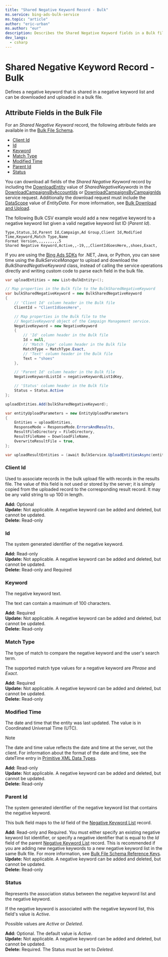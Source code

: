 ```yaml
---
title: "Shared Negative Keyword Record - Bulk"
ms.service: bing-ads-bulk-service
ms.topic: "article"
author: "eric-urban"
ms.author: "eur"
description: Describes the Shared Negative Keyword fields in a Bulk file.
dev_langs:
  - csharp
---
```

# Shared Negative Keyword Record - Bulk
Defines a negative keyword that is shared in a negative keyword list and can be downloaded and uploaded in a bulk file.

## <a name="entitydata"></a>Attribute Fields in the Bulk File
For an *Shared Negative Keyword* record, the following attribute fields are available in the [Bulk File Schema](../bulk-service/bulk-file-schema.md). 

- [Client Id](#clientid)
- [Id](#id)
- [Keyword](#keyword)
- [Match Type](#matchtype)
- [Modified Time](#modifiedtime)
- [Parent Id](#parentid)
- [Status](#status)

You can download all fields of the *Shared Negative Keyword* record by including the [DownloadEntity](../bulk-service/downloadentity.md) value of *SharedNegativeKeywords* in the [DownloadCampaignsByAccountIds](../bulk-service/downloadcampaignsbyaccountids.md) or [DownloadCampaignsByCampaignIds](../bulk-service/downloadcampaignsbycampaignids.md) service request. Additionally the download request must include the [DataScope](../bulk-service/datascope.md) value of *EntityData*. For more information, see [Bulk Download and Upload](~/guides/bulk-download-upload.md).

The following Bulk CSV example would add a new negative keyword to a negative keyword list given a valid negative keyword list ID (*Parent Id*). 

```csv
Type,Status,Id,Parent Id,Campaign,Ad Group,Client Id,Modified Time,Keyword,Match Type,Name
Format Version,,,,,,,,,,5
Shared Negative Keyword,Active,,-19,,,ClientIdGoesHere,,shoes,Exact,
```

If you are using the [Bing Ads SDKs](~/guides/client-libraries.md) for .NET, Java, or Python, you can save time using the *BulkServiceManager* to upload and download the *BulkSharedNegativeKeyword* class, instead of calling the service operations directly and writing custom code to parse each field in the bulk file. 


```csharp
var uploadEntities = new List<BulkEntity>();

// Map properties in the Bulk file to the BulkSharedNegativeKeyword
var bulkSharedNegativeKeyword = new BulkSharedNegativeKeyword
{
    // 'Client Id' column header in the Bulk file
    ClientId = "ClientIdGoesHere",

    // Map properties in the Bulk file to the 
    // NegativeKeyword object of the Campaign Management service.
    NegativeKeyword = new NegativeKeyword
    {
        // 'Id' column header in the Bulk file
        Id = null,
        // 'Match Type' column header in the Bulk file
        MatchType = MatchType.Exact,
        // 'Text' column header in the Bulk file
        Text = "shoes"
    },

    // 'Parent Id' column header in the Bulk file
    NegativeKeywordListId = negativeKeywordListIdKey,

    // 'Status' column header in the Bulk file
    Status = Status.Active
};

uploadEntities.Add(bulkSharedNegativeKeyword);

var entityUploadParameters = new EntityUploadParameters
{
    Entities = uploadEntities,
    ResponseMode = ResponseMode.ErrorsAndResults,
    ResultFileDirectory = FileDirectory,
    ResultFileName = DownloadFileName,
    OverwriteResultFile = true,
};

var uploadResultEntities = (await BulkService.UploadEntitiesAsync(entityUploadParameters)).ToList();
```

### <a name="clientid"></a>Client Id
Used to associate records in the bulk upload file with records in the results file. The value of this field is not used or stored by the server; it is simply copied from the uploaded record to the corresponding result record. It may be any valid string to up 100 in length.

**Add:** Optional  
**Update:** Not applicable. A negative keyword can be added and deleted, but cannot be updated.    
**Delete:** Read-only  

### <a name="id"></a>Id
The system generated identifier of the negative keyword.

**Add:** Read-only  
**Update:** Not applicable. A negative keyword can be added and deleted, but cannot be updated.  
**Delete:** Read-only and Required  

### <a name="keyword"></a>Keyword
The negative keyword text. 

The text can contain a maximum of 100 characters.

**Add:** Required  
**Update:** Not applicable. A negative keyword can be added and deleted, but cannot be updated.    
**Delete:** Read-only

### <a name="matchtype"></a>Match Type
The type of match to compare the negative keyword and the user's search term.

The supported match type values for a negative keyword are *Phrase* and *Exact*.

**Add:** Required  
**Update:** Not applicable. A negative keyword can be added and deleted, but cannot be updated.    
**Delete:** Read-only

### <a name="modifiedtime"></a>Modified Time
The date and time that the entity was last updated. The value is in Coordinated Universal Time (UTC).

> [!NOTE]
> The date and time value reflects the date and time at the server, not the client. For information about the format of the date and time, see the dateTime entry in [Primitive XML Data Types](https://go.microsoft.com/fwlink/?linkid=859198).

**Add:** Read-only  
**Update:** Not applicable. A negative keyword can be added and deleted, but cannot be updated.  
**Delete:** Read-only  

### <a name="parentid"></a>Parent Id
The system generated identifier of the negative keyword list that contains the negative keyword.

This bulk field maps to the *Id* field of the [Negative Keyword List](../bulk-service/negative-keyword-list.md) record.

**Add:** Read-only and Required. You must either specify an existing negative keyword list identifier, or specify a negative identifier that is equal to the *Id* field of the parent [Negative Keyword List](../bulk-service/negative-keyword-list.md) record. This is recommended if you are adding new negative keywords to a new negative keyword list in the same Bulk file. For more information, see [Bulk File Schema Reference Keys](~/bulk-service/bulk-file-schema.md#referencekeys).  
**Update:** Not applicable. A negative keyword can be added and deleted, but cannot be updated.  
**Delete:** Read-only  

### <a name="status"></a>Status
Represents the association status between the negative keyword list and the negative keyword.

If the negative keyword is associated with the negative keyword list, this  field's value is *Active*.

Possible values are *Active* or *Deleted*. 

**Add:** Optional. The default value is *Active*.  
**Update:** Not applicable. A negative keyword can be added and deleted, but cannot be updated.    
**Delete:** Required. The Status must be set to *Deleted*.

